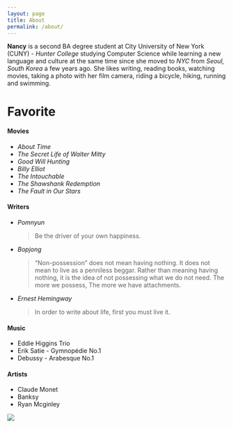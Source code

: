 ```yaml
---
layout: page
title: About
permalink: /about/
---
```


**Nancy** is a second BA degree student at City University of New York (CUNY) - _Hunter College_ studying Computer Science while learning a new language and culture at the same time since she moved to _NYC_ from _Seoul, South Korea_ a few years ago. She likes writing, reading books, watching movies, taking a photo with her film camera, riding a bicycle, hiking, running and swimming.


# Favorite
#### Movies
 * _About Time_  
 * _The Secret Life of Walter Mitty_  
 * _Good Will Hunting_
 * _Billy Elliot_
 * _The Intouchable_
 * _The Shawshank Redemption_
 * _The Fault in Our Stars_ 

#### Writers
 * _Pomnyun_ 
   > Be the driver of your own happiness.
 * _Bopjong_ 
   > “Non-possession” does not mean having nothing. It does not mean to live as a penniless beggar. Rather than meaning having nothing, it is the idea of not possessing what we do not need. The more we possess, The more we have attachments.
 * _Ernest Hemingway_
   > In order to write about life, first you must live it.

#### Music
 * Eddie Higgins Trio
 * Erik Satie - Gymnopédie No.1
 * Debussy - Arabesque No.1
 
 #### Artists
  * Claude Monet
  * Banksy  
  * Ryan Mcginley 
  
  ![](https://github.com/hunter-college-ossd-fall-2019/nancydocode-weekly/blob/gh-pages/images/ryan_mcginley.jpg)
